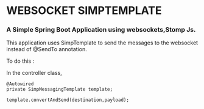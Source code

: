 
# WEBSOCKET SIMPTEMPLATE

### A Simple Spring Boot Application using websockets,Stomp Js.

<p>

This application uses SimpTemplate to send the messages to the websocket instead of 
@SendTo annotation.


To do this : 

In the controller class, 

```
@Autowired
private SimpMessagingTemplate template;

template.convertAndSend(destination,payload);

```



</p>

